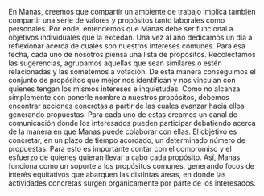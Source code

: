 En Manas, creemos que compartir un ambiente de trabajo implica también compartir una serie de valores y propósitos tanto laborales como personales. Por ende, entendemos que Manas debe ser funcional a objetivos individuales que la excedan.
Una vez al año dedicamos un día a reflexionar acerca de cuales son nuestros intereses comunes. Para esa fecha, cada uno de nosotros piensa una lista de propósitos. Recolectamos las sugerencias, agrupamos aquellas que sean similares o estén relacionadas y las sometemos a votación.
De esta manera conseguimos el conjunto de propósitos que mejor nos identifican y nos vinculan con quienes tengan los mismos intereses e inquietudes.
Como no alcanza simplemente con ponerle nombre a nuestros propósitos, debemos encontrar acciones concretas a partir de las cuales avanzar hacia ellos generando propuestas.
Para cada uno de estas creamos un canal de comunicación donde los interesados pueden participar debatiendo acerca de la manera en que Manas puede colaborar con ellas.
El objetivo es concretar, en un plazo de tiempo acordado, un determinado número de propuestas. Para esto es importante contar con el compromiso y el esfuerzo de quienes quieran llevar a cabo cada propósito.
Así, Manas funciona como un soporte a los propósitos comunes, generando focos de interés equitativos que abarquen las distintas áreas, en donde las actividades concretas surgen orgánicamente por parte de los interesados.
